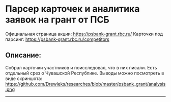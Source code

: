 # Парсер карточек и аналитика заявок на грант от ПСБ


Официальная страница акции: https://psbank-grant.rbc.ru/
Карточки под парсинг: https://psbank-grant.rbc.ru/competitors


## Описание:
Собрал карточки участников и поисследовал, что в них писали. Есть отдельный срез о Чувашской Республике.
Выводы можно посмотреть в виде скриншота: https://github.com/Drewleks/researches/blob/master/psbank_grant/analysis.png


---

